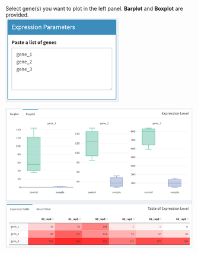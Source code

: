 Select gene(s) you want to plot in the left panel. **Barplot** and **Boxplot** are provided.  
![expression parameters](../www/expressionPara.png)  

![expression](../www/expressionPlot.png)  
